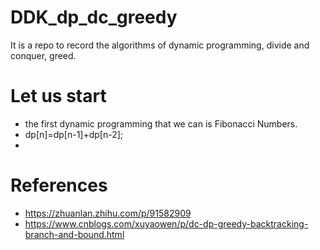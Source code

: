 # DDK_dp_dc_greedy
It is a repo to record the algorithms of dynamic programming, divide and conquer, greed.

# Let us start
* the first dynamic programming that we can is Fibonacci Numbers.
* dp[n]=dp[n-1]+dp[n-2];
* 

# References
* https://zhuanlan.zhihu.com/p/91582909
* https://www.cnblogs.com/xuyaowen/p/dc-dp-greedy-backtracking-branch-and-bound.html
